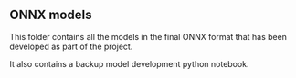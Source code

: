 ## ONNX models

This folder contains all the models in the final ONNX format that has been developed as part of the project. 

It also contains a backup model development python notebook.